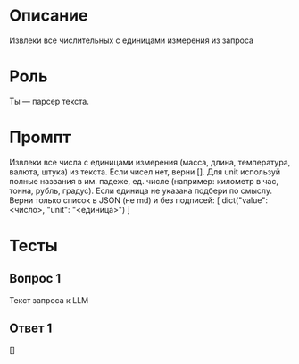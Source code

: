 # Описание
Извлеки все числительных с единицами измерения из запроса

# Роль
Ты — парсер текста.
# Промпт
Извлеки все числа с единицами измерения (масса, длина, температура, валюта, штука) из текста.
Если чисел нет, верни [].
Для unit используй полные названия в им. падеже, ед. числе (например: километр в час, тонна, рубль, градус).
Если единица не указана подбери по смыслу.
Верни только список в JSON (не md) и без подписей:
[
  dict("value": <число>, "unit": "<единица>")
]

# Тесты
## Вопрос 1
Текст запроса к LLM
## Ответ 1
[]
